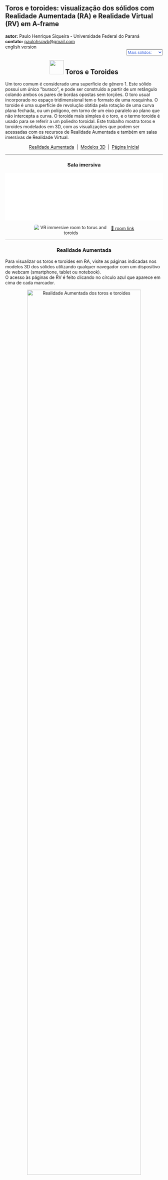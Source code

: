 <link rel="stylesheet" href="../../scripts/style.css">
<meta charset="utf-8">
<link rel="icon" type="image/png" href="../vr/salas/imagens/icone.png">
<h2>Toros e toroides: visualização dos sólidos com Realidade Aumentada (RA) e Realidade Virtual (RV) em A-frame</h2>
<b>autor:</b> Paulo Henrique Siqueira - Universidade Federal do Paraná
<br><b>contato:</b> <a href="#"> paulohscwb@gmail.com </a>
<br><a href="https://paulohscwb.github.io/torus-toroids/basic/">english version</a>
<form style="margin: 0 auto; float:right; text-align:right; width:100%; margin-bottom:15px;">
	<select id="url" onchange="urlHandler(this.value)" style="color:royalblue;">
		<option disabled selected>Mais sólidos:</option>
		<option disabled value="../../basic/pt-br/">Toros e toroides</option>
		<!--<option value="../../tetragonal/pt-br/">Toroides tetragonais</option>
		<option value="../../iris/pt-br/">Toroides de íris</option>
		<option value="../../mobius-cairo/pt-br/">Toroides de Mobius e Cairo</option>
		<option value="../../regular/pt-br/">Toroides regulares</option>
		<option value="../../hexagonal/pt-br/">Toroides hexagonais</option>
		<option value="../../heptagonal/pt-br/">Dodecaedros heptagonais</option>
		<option value="../../regular1/pt-br/">Toroides poligonais regulares 1</option>
		<option value="../../regular2/pt-br/">Toroides poligonais regulares 2</option>
		<option value="../../regular3/pt-br/">Toroides poligonais regulares 3</option>
		<option value="../../rings/pt-br/">Anéis toroides</option>
		<option value="../../regular4/pt-br/">Toroides poligonais regulares 4</option>
		<option value="../../regular5/pt-br/">Toroides poligonais regulares 5</option>-->
	</select>
</form>
<script>
function urlHandler(value) {                               
    window.location.assign(`${value}`);
}
</script>

<p id="p1"></p>
  <h2 align="center"><img src="../vr/salas/imagens/icone.png" style="margin-bottom:-10px" width="45"> Toros e Toroides</h2>
  Um toro comum é considerado uma superfície de gênero 1. Este sólido possui um único "buraco", e pode ser construído a partir de um retângulo colando ambos os pares de bordas opostas sem torções. O toro usual incorporado no espaço tridimensional tem o formato de uma rosquinha.
O toroide é uma superfície de revolução obtida pela rotação de uma curva plana fechada, ou um polígono, em torno de um eixo paralelo ao plano que não intercepta a curva. O toroide mais simples é o toro, e o termo toroide é usado para se referir a um poliedro toroidal.
Este trabalho mostra toros e toroides modelados em 3D, com as visualizações que podem ser acessadas com os recursos de Realidade Aumentada e também em salas imersivas de Realidade Virtual.
 <p align="center"><a href="#ra">Realidade Aumentada</a><span>&nbsp;&nbsp;|&nbsp;&nbsp;</span><a href="#m3d">Modelos 3D</a><span>&nbsp;&nbsp;|&nbsp;&nbsp;</span><a href="../../pt-br/">Página Inicial</a></p>
<hr>
 <h3 align="center">Sala imersiva</h3>
  <div class="embed-container"><iframe width="100%" src="../sala.htm" title="Sala Imersiva dos toros e toroides" frameborder="0" loading="lazy"></iframe></div>
  <p align="center"><img align="middle" src="../vr/salas/videos/torus-toroids1.gif" style="max-width: 47%; border-radius:5px; margin-right:10px" loading="lazy" alt="VR immersive room to torus and toroids"/><a href="../sala.htm" target="_blank">&#x1f517; room link</a></p> 
  <hr>
  <h3 id="ra" align="center">Realidade Aumentada</h3>
  Para visualizar os toros e toroides em RA, visite as páginas indicadas nos modelos 3D dos sólidos utilizando qualquer navegador com um dispositivo de webcam (smartphone, tablet ou notebook).
<br>O acesso às páginas de RV é feito clicando no círculo azul que aparece em cima de cada marcador.
<p align="center"><img style="border-radius:7px;" alt="Realidade Aumentada dos toros e toroides" src="../ar/example.png" width="85%"></p>
<p align="center"><img src="../ar/symbols.gif" alt="Realidade Aumentada dos toros e toroides" style="max-width: 92%; border-radius:5px;" loading="lazy"/></p>
<hr>
<h3 id="m3d" align="center">Modelos 3D</h3>
<!--<iframe width="560" height="315" style="max-width:100%" src="https://www.youtube.com/embed/videoseries?list=PLy0I_lGW8HxXgcL9RxOVEfCA1KDLByHZt" title="YouTube video player" frameborder="0" allow="accelerometer; autoplay; clipboard-write; encrypted-media; gyroscope; picture-in-picture; web-share" allowfullscreen></iframe>-->
<h4>1. Toro</h4>
<a href="../vr/torus.htm" target="_blank" title="modelo 3D" class="fotoA"><img src="../ar/0A.png" class="foto" alt="Torus"></a><img src="../ar/0.png" class="qr">
 <br><br><br>O toro é uma superfície de revolução obtida pela rotação de uma circunferência de raio r em torno de um eixo coplanar com a circunferência. A distância do centro da circunferência ao centro de rotação mede o raio do tubo R. As equações paramétricas para um toro azimutalmente simétrico em torno do eixo z são: x = (R + r&middot;cos(v))&middot;cos(u), y = (R + r&middot;cos(v))&middot;sin(u) e z = r&middot;sin(v), onde u, v &isin; [0, 2&pi;).
 <br><br><br>
<a href="../ra.html" class="raAR" title="Realidade aumentada" target="_blank"></a>
<hr>
<h4>2. Toro poliédrico</h4>
<a href="../vr/torusN.htm" target="_blank" title="modelo 3D" class="fotoA"><img src="../ar/4A.png" class="foto" alt="Toro poliédrico"></a><img src="../ar/4.png" class="qr">
 <br><br><br>Considere n troncos de cilindros iguais, equidistantes de um ponto e com eixos coplanares. O sólido gerado por estes troncos de cilindros é um toro poliédrico de n lados, e as interseções dos troncos de cilindros são circunferências com raios iguais.
 <br><br><br>
<a href="../ra.html" class="raAR" title="Realidade aumentada" target="_blank"></a>
<hr>
<h4>3. Nó toral</h4>
<a href="../vr/torusKnotN.htm" target="_blank" title="modelo 3D" class="fotoA"><img src="../ar/3A.png" class="foto" alt="Nó toral"></a><img src="../ar/3.png" class="qr">
 <br><br><br>Um nó toral (p, q) é obtido ao enrolar uma corda através do furo de um toro q vezes, com p revoluções antes de unir suas extremidades, onde p e q são números primos relativos. As equações paramétricas para um nó toral azimutalmente simétrico em torno do eixo z são: x = (R + r&middot;cos(q&middot;u))&middot;cos(p&middot;u), y = (R + r&middot;cos(q&middot;u))&middot;sin(p&middot;u) e z = r&middot;sin(q&middot;u), onde u &isin; [0, 2&pi;).
 <br><br><br>
<a href="../ra.html" class="raAR" title="Realidade aumentada" target="_blank"></a>
<hr>
<h4>4. Toroide poligonal</h4>
<a href="../vr/toroid_polygonal1.htm" target="_blank" title="modelo 3D" class="fotoA"><img src="../ar/5A.png" class="foto" alt="Toroide poligonal"></a><img src="../ar/5.png" class="qr">
 <br><br><br>O toroide poligonal é uma superfície de revolução obtida pela rotação de um polígono em torno de um eixo coplanar com o polígono.
 <br><br><br>
<a href="../ra.html" class="raAR" title="Realidade aumentada" target="_blank"></a>
<hr>
<h4>5. Toroide poliédrico</h4>
<a href="../vr/toroid_polygonal.htm" target="_blank" title="modelo 3D" class="fotoA"><img src="../ar/1A.png" class="foto" alt="Toroide poliédrico"></a><img src="../ar/1.png" class="qr">
 <br><br><br>Considere n troncos de prismas regulares iguais, equidistantes de um ponto P e com arestas laterais ortogonais ao eixo que passam por P. O sólido gerado pela união destes troncos de prismas é um toroide poliédrico com n lados, e as interseções dos troncos de prismas são polígonos regulares congruentes.
 <br><br><br>
<a href="../ra.html" class="raAR" title="Realidade aumentada" target="_blank"></a>
<hr>
<h4>6. Nó toroidal poliédrico</h4>
<a href="../vr/toroid_polygonal_knot.htm" target="_blank" title="modelo 3D" class="fotoA"><img src="../ar/2A.png" class="foto" alt="Nó toroidal poliédrico"></a><img src="../ar/2.png" class="qr">
 <br><br><br>Um nó toroidal poliédrico (p, q) é obtido ao enrolar uma corrente através do furo de um toro q vezes, com p revoluções antes de unir suas extremidades, onde p e q são números primos relativos. Os elos da corrente são formados por prismas e troncos de prismas.
 <br><br><br>
<a href="../ra.html" class="raAR" title="Realidade aumentada" target="_blank"></a>
<hr>
<h4>7. Anéis Borromeanos: nó toral</h4>
<a href="../vr/BorromeanRings1.htm" target="_blank" title="modelo 3D" class="fotoA"><img src="../ar/6A.png" class="foto" alt="Anéis Borromeanos: nó toral"></a><img src="../ar/6.png" class="qr">
 <br><br><br>Os anéis borromeanos, também chamados de elos borromeanos, são três anéis entrelaçados mutuamente, com o nome da família renascentista italiana que os usava em seu brasão de armas. A remoção de qualquer anel deixa os outros dois desconectados. Neste exemplo, temos os anéis borromeanos feitos com nós torais com p = 1 e q = 2.
 <br><br><br>
<a href="../ra.html" class="raAR" title="Realidade aumentada" target="_blank"></a>
<hr>
<h4>8. Anéis Borromeanos: toroide poliédrico</h4>
<a href="../vr/BorromeanRings.htm" target="_blank" title="modelo 3D" class="fotoA"><img src="../ar/7A.png" class="foto" alt="Anéis Borromeanos: toroide poliédrico"></a><img src="../ar/7.png" class="qr">
 <br><br><br>Os anéis borromeanos, também chamados de elos borromeanos, são três anéis entrelaçados mutuamente, com o nome da família renascentista italiana que os usava em seu brasão de armas. A remoção de qualquer anel deixa os outros dois desconectados. Neste exemplo, temos os anéis borromeanos feitos com toroides poliédricos com n = 4.
 <br><br><br>
<a href="../ra.html" class="raAR" title="Realidade aumentada" target="_blank"></a>
<p class="topop"><a href="#p1" class="topo">voltar ao topo</a></p>
<hr>

<br><a rel="license" href="http://creativecommons.org/licenses/by-nc-nd/4.0/"><img alt="Licença Creative Commons" style="border-width:0" src="https://i.creativecommons.org/l/by-nc-nd/4.0/88x31.png" loading="lazy"/></a><br /><span xmlns:dct="http://purl.org/dc/terms/" property="dct:title">Torus and Toroids: visualization of solids with Augmented Reality and Virtual Reality</span> de <a xmlns:cc="http://creativecommons.org/ns#" href="https://paulohscwb.github.io/torus-toroids/basic/pt-br/" property="cc:attributionName" rel="cc:attributionURL">Paulo Henrique Siqueira</a> está licenciado com uma Licença <a rel="license" href="http://creativecommons.org/licenses/by-nc-nd/4.0/">Creative Commons Atribuição-NãoComercial-SemDerivações 4.0 Internacional</a>.

<h4>Como citar este trabalho:</h4> 
<p>Siqueira, P.H., "Torus and Toroids: visualization of solids with Augmented Reality and Virtual Reality". Disponível em: <https://paulohscwb.github.io/torus-toroids/basic/pt-br/>, Fevereiro de 2025.</p>
<!--<a target="_blank" href="https://doi.org/10.5281/zenodo.14502405"><img src="https://zenodo.org/badge/DOI/10.5281/zenodo.14502405.svg" alt="DOI"></a>-->
<br><br><b>Referências:</b>
<br>Weisstein, Eric W. "Torus" From MathWorld-A Wolfram Web Resource. <a href="https://mathworld.wolfram.com/Torus.html" target="_blank">https://mathworld.wolfram.com/Torus.html</a>
<br>Weisstein, Eric W. "Toroid" From MathWorld-A Wolfram Web Resource. <a href="https://mathworld.wolfram.com/Toroid.html" target="_blank">https://mathworld.wolfram.com/Toroid.html</a>
<br>McCooey, D. I. "Visual Polyhedra". <a href="http://dmccooey.com/polyhedra/" target="_blank">http://dmccooey.com/polyhedra/</a>
